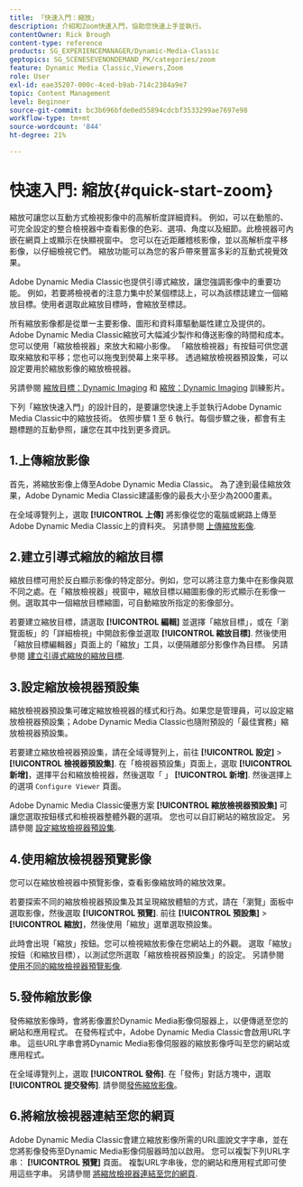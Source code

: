 ```yaml
---
title: 「快速入門：縮放」
description: 介紹和Zoom快速入門，協助您快速上手並執行。
contentOwner: Rick Brough
content-type: reference
products: SG_EXPERIENCEMANAGER/Dynamic-Media-Classic
geptopics: SG_SCENESEVENONDEMAND_PK/categories/zoom
feature: Dynamic Media Classic,Viewers,Zoom
role: User
exl-id: eae35207-000c-4ced-b9ab-714c2384a9e7
topic: Content Management
level: Beginner
source-git-commit: bc3b696bfde0ed55894cdcbf3533299ae7697e98
workflow-type: tm+mt
source-wordcount: '844'
ht-degree: 21%

---
```


# 快速入門: 縮放{#quick-start-zoom}

縮放可讓您以互動方式檢視影像中的高解析度詳細資料。 例如，可以在動態的、可完全設定的整合檢視器中查看影像的色彩、選項、角度以及細節。此檢視器可內嵌在網頁上或顯示在快顯視窗中。 您可以在近距離稽核影像，並以高解析度平移影像，以仔細檢視它們。 縮放功能可以為您的客戶帶來豐富多彩的互動式視覺效果。

Adobe Dynamic Media Classic也提供引導式縮放，讓您強調影像中的重要功能。 例如，若要將檢視者的注意力集中於某個標誌上，可以為該標誌建立一個縮放目標。使用者選取此縮放目標時，會縮放至標誌。

所有縮放影像都是從單一主要影像、圖形和資料庫驅動屬性建立及提供的。 Adobe Dynamic Media Classic縮放可大幅減少製作和傳送影像的時間和成本。 您可以使用「縮放檢視器」來放大和縮小影像。 「縮放檢視器」有按鈕可供您選取來縮放和平移；您也可以拖曳到熒幕上來平移。 透過縮放檢視器預設集，可以設定要用於縮放影像的縮放檢視器。

另請參閱 [縮放目標：Dynamic Imaging](https://s7d5.scene7.com/s7viewers/html5/VideoViewer.html?videoserverurl=https://s7d5.scene7.com/is/content/&amp;emailurl=https://s7d5.scene7.com/s7/emailFriend&amp;serverUrl=https://s7d5.scene7.com/is/image/&amp;config=Scene7SharedAssets/Universal_HTML5_Video&amp;contenturl=https://s7d5.scene7.com/skins/&amp;asset=S7tutorials/559_Zoom%20Target%20Tool_converted%20renamed_Dynamic%20Imaging-AVS) 和 [縮放：Dynamic Imaging](https://s7d5.scene7.com/s7viewers/html5/VideoViewer.html?videoserverurl=https://s7d5.scene7.com/is/content/&amp;emailurl=https://s7d5.scene7.com/s7/emailFriend&amp;serverUrl=https://s7d5.scene7.com/is/image/&amp;config=Scene7SharedAssets/Universal_HTML5_Video&amp;contenturl=https://s7d5.scene7.com/skins/&amp;asset=S7tutorials/560_Zoom_converted%20renamed_Dynamic%20Imaging-AVS) 訓練影片。

下列「縮放快速入門」的設計目的，是要讓您快速上手並執行Adobe Dynamic Media Classic中的縮放技術。 依照步驟 1 至 6 執行。每個步驟之後，都會有主題標題的互動參照，讓您在其中找到更多資訊。

## 1.上傳縮放影像

首先，將縮放影像上傳至Adobe Dynamic Media Classic。 為了達到最佳縮放效果，Adobe Dynamic Media Classic建議影像的最長大小至少為2000畫素。

在全域導覽列上，選取 **[!UICONTROL 上傳]** 將影像從您的電腦或網路上傳至Adobe Dynamic Media Classic上的資料夾。 另請參閱 [上傳縮放影像](uploading-zoom-images.md#uploading_zoom_images).

## 2.建立引導式縮放的縮放目標

縮放目標可用於反白顯示影像的特定部分。例如，您可以將注意力集中在影像與眾不同之處。在「縮放檢視器」視窗中，縮放目標以縮圖影像的形式顯示在影像一側。選取其中一個縮放目標縮圖，可自動縮放所指定的影像部分。

若要建立縮放目標，請選取 **[!UICONTROL 編輯]** 並選擇「縮放目標」，或在「瀏覽面板」的「詳細檢視」中開啟影像並選取 **[!UICONTROL 縮放目標]**. 然後使用「縮放目標編輯器」頁面上的「縮放」工具，以便隔離部分影像作為目標。 另請參閱 [建立引導式縮放的縮放目標](creating-zoom-targets-guided-zoom.md#creating_zoom_targets_for_guided_zoom).

## 3.設定縮放檢視器預設集

縮放檢視器預設集可確定縮放檢視器的樣式和行為。如果您是管理員，可以設定縮放檢視器預設集；Adobe Dynamic Media Classic也隨附預設的「最佳實務」縮放檢視器預設集。

若要建立縮放檢視器預設集，請在全域導覽列上，前往 **[!UICONTROL 設定]** > **[!UICONTROL 檢視器預設集]**. 在「檢視器預設集」頁面上，選取 **[!UICONTROL 新增]**，選擇平台和縮放檢視器，然後選取「 」 **[!UICONTROL 新增]**. 然後選擇上的選項 `Configure Viewer` 頁面。

Adobe Dynamic Media Classic優惠方案 **[!UICONTROL 縮放檢視器預設集]** 可讓您選取按鈕樣式和檢視器整體外觀的選項。 您也可以自訂網站的縮放設定。 另請參閱 [設定縮放檢視器預設集](setting-zoom-viewer-presets.md#setting_up_zoom_viewer_presets).

## 4.使用縮放檢視器預覽影像

您可以在縮放檢視器中預覽影像，查看影像縮放時的縮放效果。

若要探索不同的縮放檢視器預設集及其呈現縮放體驗的方式，請在「瀏覽」面板中選取影像，然後選取 **[!UICONTROL 預覽]**. 前往 **[!UICONTROL 預設集]** > **[!UICONTROL 縮放]**，然後使用「縮放」選單選取預設集。

此時會出現「縮放」按鈕。您可以檢視縮放影像在您網站上的外觀。 選取「縮放」按鈕（和縮放目標），以測試您所選取「縮放檢視器預設集」的設定。 另請參閱 [使用不同的縮放檢視器預覽影像](previewing-image-assets-different-zoom.md#previewing_image_assets_with_different_zoom_viewers).

## 5.發佈縮放影像

發佈縮放影像時，會將影像置於Dynamic Media影像伺服器上，以便傳遞至您的網站和應用程式。 在發佈程式中，Adobe Dynamic Media Classic會啟用URL字串。 這些URL字串會將Dynamic Media影像伺服器的縮放影像呼叫至您的網站或應用程式。

在全域導覽列上，選取 **[!UICONTROL 發佈]**. 在「發佈」對話方塊中，選取 **[!UICONTROL 提交發佈]**. 請參閱[發佈縮放影像](publishing-zoom-images.md#publishing_zoom_images)。

## 6.將縮放檢視器連結至您的網頁

Adobe Dynamic Media Classic會建立縮放影像所需的URL圖說文字字串，並在您將影像發佈至Dynamic Media影像伺服器時加以啟用。 您可以複製下列URL字串： **[!UICONTROL 預覽]** 頁面。 複製URL字串後，您的網站和應用程式即可使用這些字串。 另請參閱 [將縮放檢視器連結至您的網頁](linking-zoom-viewers-web-pages.md#linking_zoom_viewers_to_your_web_pages).
